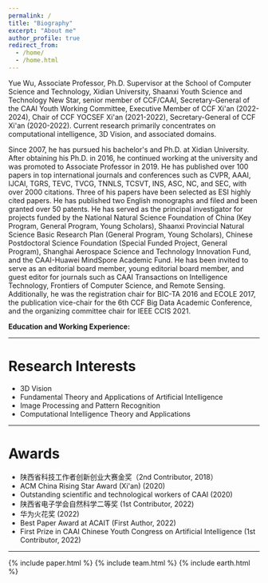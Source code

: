 ```yaml
---
permalink: /
title: "Biography"
excerpt: "About me"
author_profile: true
redirect_from: 
  - /home/
  - /home.html
---
```


Yue Wu, Associate Professor, Ph.D. Supervisor at the School of Computer Science and Technology, Xidian University, Shaanxi Youth Science and Technology New Star, senior member of CCF/CAAI, Secretary-General of the CAAI Youth Working Committee, Executive Member of CCF Xi'an (2022-2024), Chair of CCF YOCSEF Xi'an (2021-2022), Secretary-General of CCF Xi'an (2020-2022). Current research primarily concentrates on computational intelligence, 3D Vision, and associated domains.

Since 2007, he has pursued his bachelor's and Ph.D. at Xidian University. After obtaining his Ph.D. in 2016, he continued working at the university and was promoted to Associate Professor in 2019. He has published over 100 papers in top international journals and conferences such as CVPR, AAAI, IJCAI, TGRS, TEVC, TVCG, TNNLS, TCSVT, INS, ASC, NC, and SEC, with over 2000 citations. Three of his papers have been selected as ESI highly cited papers. He has published two English monographs and filed and been granted over 50 patents. He has served as the principal investigator for projects funded by the National Natural Science Foundation of China (Key Program, General Program, Young Scholars), Shaanxi Provincial Natural Science Basic Research Plan (General Program, Young Scholars), Chinese Postdoctoral Science Foundation (Special Funded Project, General Program), Shanghai Aerospace Science and Technology Innovation Fund, and the CAAI-Huawei MindSpore Academic Fund. He has been invited to serve as an editorial board member, young editorial board member, and guest editor for journals such as CAAI Transactions on Intelligence Technology, Frontiers of Computer Science, and Remote Sensing. Additionally, he was the registration chair for BIC-TA 2016 and ECOLE 2017, the publication vice-chair for the 6th CCF Big Data Academic Conference, and the organizing committee chair for IEEE CCIS 2021.

<p><b>Education and Working Experience:</b></p>

<hr>

<h1 id="ResearchInterests">Research Interests</h1>

- 3D Vision
- Fundamental Theory and Applications of Artificial Intelligence
- Image Processing and Pattern Recognition
- Computational Intelligence Theory and Applications

<hr>

<h1 id="Awards">Awards</h1>

- 陕西省科技工作者创新创业大赛金奖（2nd Contributor, 2018）
- ACM China Rising Star Award (Xi'an) (2020)
- Outstanding scientific and technological workers of CAAI (2020)
- 陕西省电子学会自然科学二等奖 (1st Contributor, 2022)
- 华为火花奖 (2022)
- Best Paper Award at ACAIT  (First Author, 2022)
- First Prize in CAAI Chinese Youth Congress on Artificial Intelligence (1st Contributor, 2022)

<hr>
  
{% include paper.html %} 
{% include team.html %} 
{% include earth.html %} 
